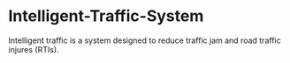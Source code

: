 # Intelligent-Traffic-System
Intelligent traffic is a system designed to reduce traffic jam and road traffic injures (RTIs). 
